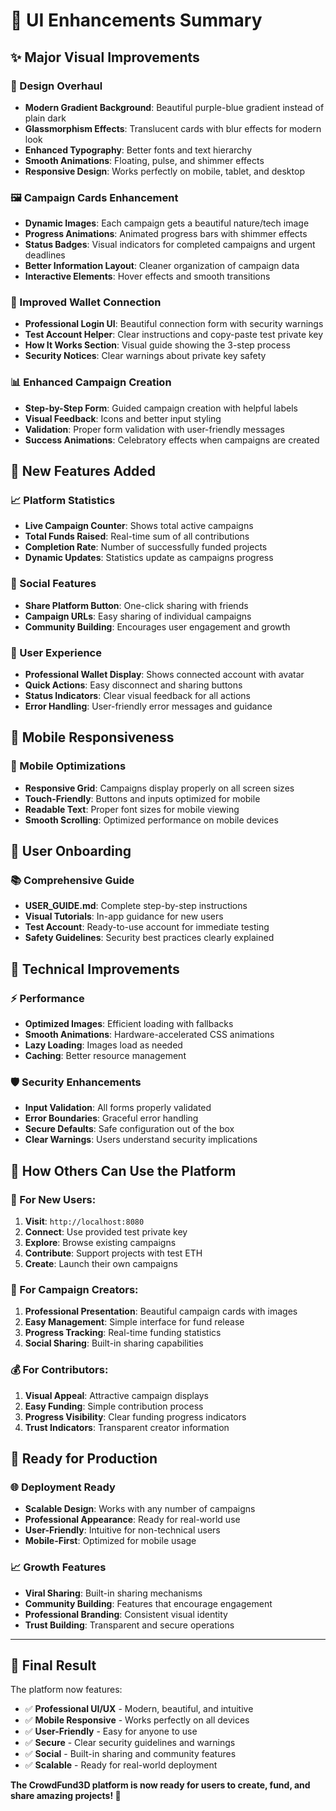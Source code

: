 # 🎨 UI Enhancements Summary

## ✨ Major Visual Improvements

### 🌈 Design Overhaul
- **Modern Gradient Background**: Beautiful purple-blue gradient instead of plain dark
- **Glassmorphism Effects**: Translucent cards with blur effects for modern look
- **Enhanced Typography**: Better fonts and text hierarchy
- **Smooth Animations**: Floating, pulse, and shimmer effects
- **Responsive Design**: Works perfectly on mobile, tablet, and desktop

### 🖼️ Campaign Cards Enhancement
- **Dynamic Images**: Each campaign gets a beautiful nature/tech image
- **Progress Animations**: Animated progress bars with shimmer effects
- **Status Badges**: Visual indicators for completed campaigns and urgent deadlines
- **Better Information Layout**: Cleaner organization of campaign data
- **Interactive Elements**: Hover effects and smooth transitions

### 🔐 Improved Wallet Connection
- **Professional Login UI**: Beautiful connection form with security warnings
- **Test Account Helper**: Clear instructions and copy-paste test private key
- **How It Works Section**: Visual guide showing the 3-step process
- **Security Notices**: Clear warnings about private key safety

### 📊 Enhanced Campaign Creation
- **Step-by-Step Form**: Guided campaign creation with helpful labels
- **Visual Feedback**: Icons and better input styling
- **Validation**: Proper form validation with user-friendly messages
- **Success Animations**: Celebratory effects when campaigns are created

## 🚀 New Features Added

### 📈 Platform Statistics
- **Live Campaign Counter**: Shows total active campaigns
- **Total Funds Raised**: Real-time sum of all contributions
- **Completion Rate**: Number of successfully funded projects
- **Dynamic Updates**: Statistics update as campaigns progress

### 🤝 Social Features
- **Share Platform Button**: One-click sharing with friends
- **Campaign URLs**: Easy sharing of individual campaigns
- **Community Building**: Encourages user engagement and growth

### 👤 User Experience
- **Professional Wallet Display**: Shows connected account with avatar
- **Quick Actions**: Easy disconnect and sharing buttons
- **Status Indicators**: Clear visual feedback for all actions
- **Error Handling**: User-friendly error messages and guidance

## 📱 Mobile Responsiveness

### 📲 Mobile Optimizations
- **Responsive Grid**: Campaigns display properly on all screen sizes
- **Touch-Friendly**: Buttons and inputs optimized for mobile
- **Readable Text**: Proper font sizes for mobile viewing
- **Smooth Scrolling**: Optimized performance on mobile devices

## 🎯 User Onboarding

### 📚 Comprehensive Guide
- **USER_GUIDE.md**: Complete step-by-step instructions
- **Visual Tutorials**: In-app guidance for new users
- **Test Account**: Ready-to-use account for immediate testing
- **Safety Guidelines**: Security best practices clearly explained

## 🔧 Technical Improvements

### ⚡ Performance
- **Optimized Images**: Efficient loading with fallbacks
- **Smooth Animations**: Hardware-accelerated CSS animations
- **Lazy Loading**: Images load as needed
- **Caching**: Better resource management

### 🛡️ Security Enhancements
- **Input Validation**: All forms properly validated
- **Error Boundaries**: Graceful error handling
- **Secure Defaults**: Safe configuration out of the box
- **Clear Warnings**: Users understand security implications

## 🌟 How Others Can Use the Platform

### 👥 For New Users:
1. **Visit**: `http://localhost:8080`
2. **Connect**: Use provided test private key
3. **Explore**: Browse existing campaigns
4. **Contribute**: Support projects with test ETH
5. **Create**: Launch their own campaigns

### 🎨 For Campaign Creators:
1. **Professional Presentation**: Beautiful campaign cards with images
2. **Easy Management**: Simple interface for fund release
3. **Progress Tracking**: Real-time funding statistics
4. **Social Sharing**: Built-in sharing capabilities

### 💰 For Contributors:
1. **Visual Appeal**: Attractive campaign displays
2. **Easy Funding**: Simple contribution process
3. **Progress Visibility**: Clear funding progress indicators
4. **Trust Indicators**: Transparent creator information

## 🚀 Ready for Production

### 🌐 Deployment Ready
- **Scalable Design**: Works with any number of campaigns
- **Professional Appearance**: Ready for real-world use
- **User-Friendly**: Intuitive for non-technical users
- **Mobile-First**: Optimized for mobile usage

### 📈 Growth Features
- **Viral Sharing**: Built-in sharing mechanisms
- **Community Building**: Features that encourage engagement
- **Professional Branding**: Consistent visual identity
- **Trust Building**: Transparent and secure operations

---

## 🎉 Final Result

The platform now features:
- ✅ **Professional UI/UX** - Modern, beautiful, and intuitive
- ✅ **Mobile Responsive** - Works perfectly on all devices  
- ✅ **User-Friendly** - Easy for anyone to use
- ✅ **Secure** - Clear security guidelines and warnings
- ✅ **Social** - Built-in sharing and community features
- ✅ **Scalable** - Ready for real-world deployment

**The CrowdFund3D platform is now ready for users to create, fund, and share amazing projects! 🚀**